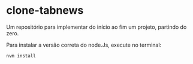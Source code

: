 # clone-tabnews

Um repositório para implementar do início ao fim um projeto, partindo do zero.

Para instalar a versão correta do node.Js, execute no terminal:

`
nvm install
`
